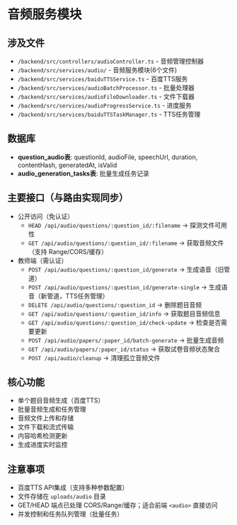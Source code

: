 # 音频服务模块

## 涉及文件
- `/backend/src/controllers/audioController.ts` - 音频管理控制器
- `/backend/src/services/audio/` - 音频服务模块(6个文件)
- `/backend/src/services/baiduTTSService.ts` - 百度TTS服务
- `/backend/src/services/audioBatchProcessor.ts` - 批量处理器
- `/backend/src/services/audioFileDownloader.ts` - 文件下载器
- `/backend/src/services/audioProgressService.ts` - 进度服务
- `/backend/src/services/baiduTTSTaskManager.ts` - TTS任务管理

## 数据库
- **question_audio表**: questionId, audioFile, speechUrl, duration, contentHash, generatedAt, isValid
- **audio_generation_tasks表**: 批量生成任务记录

## 主要接口（与路由实现同步）
- 公开访问（免认证）
  - `HEAD /api/audio/questions/:question_id/:filename` → 探测文件可用性
  - `GET /api/audio/questions/:question_id/:filename` → 获取音频文件（支持 Range/CORS/缓存）
- 教师端（需认证）
  - `POST /api/audio/questions/:question_id/generate` → 生成语音（旧管道）
  - `POST /api/audio/questions/:question_id/generate-single` → 生成语音（新管道，TTS任务管理）
  - `DELETE /api/audio/questions/:question_id` → 删除题目音频
  - `GET /api/audio/questions/:question_id/info` → 获取题目音频信息
  - `GET /api/audio/questions/:question_id/check-update` → 检查是否需要更新
  - `POST /api/audio/papers/:paper_id/batch-generate` → 批量生成音频
  - `GET /api/audio/papers/:paper_id/status` → 获取试卷音频状态聚合
  - `POST /api/audio/cleanup` → 清理孤立音频文件

## 核心功能
- 单个题目音频生成（百度TTS）
- 批量音频生成和任务管理
- 音频文件上传和存储
- 文件下载和流式传输
- 内容哈希检测更新
- 生成进度实时监控

## 注意事项
- 百度TTS API集成（支持多种参数配置）
- 文件存储在 `uploads/audio` 目录
- GET/HEAD 端点已处理 CORS/Range/缓存；适合前端 `<audio>` 直接访问
- 并发控制和任务队列管理（批量任务）

